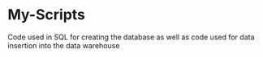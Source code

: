 # My-Scripts
 Code used in SQL for creating the database as well as code used for data insertion into the data warehouse
